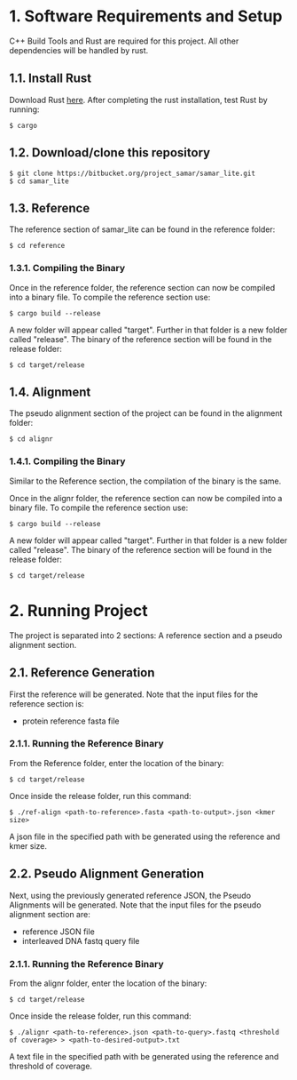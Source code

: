 # 1. Software Requirements and Setup 
C++ Build Tools and Rust are required for this project. All other dependencies will be handled by rust. 

## 1.1. Install Rust 

Download Rust [here](https://www.rust-lang.org/).
After completing the rust installation, test Rust by running:
```
$ cargo
```

## 1.2. Download/clone this repository

```
$ git clone https://bitbucket.org/project_samar/samar_lite.git
$ cd samar_lite
```

## 1.3. Reference
The reference section of samar_lite can be found in the reference folder: 

```
$ cd reference
```

### 1.3.1. Compiling the Binary
Once in the reference folder, the reference section can now be compiled into a binary file. 
To compile the reference section use:
```
$ cargo build --release
```
A new folder will appear called "target". Further in that folder is a new folder called "release". 
The binary of the reference section will be found in the release folder: 
```
$ cd target/release 
```
## 1.4. Alignment
The pseudo alignment section of the project can be found in the alignment folder: 
```
$ cd alignr
```
### 1.4.1. Compiling the Binary
Similar to the Reference section, the compilation of the binary is the same.

Once in the alignr folder, the reference section can now be compiled into a binary file. 
To compile the reference section use:
```
$ cargo build --release
```
A new folder will appear called "target". Further in that folder is a new folder called "release". 
The binary of the reference section will be found in the release folder: 
```
$ cd target/release 
```

# 2. Running Project
The project is separated into 2 sections: A reference section and a pseudo alignment section. 

## 2.1. Reference Generation
First the reference will be generated. 
Note that the input files for the reference section is: 
- protein reference fasta file

### 2.1.1. Running the Reference Binary 
From the Reference folder, enter the location of the binary: 
```
$ cd target/release
```

Once inside the release folder, run this command: 
```
$ ./ref-align <path-to-reference>.fasta <path-to-output>.json <kmer size>
```
A json file in the specified path with be generated using the reference and kmer size. 

## 2.2. Pseudo Alignment Generation
Next, using the previously generated reference JSON, the Pseudo Alignments will be generated.
Note that the input files for the pseudo alignment section are: 
- reference JSON file
- interleaved DNA fastq query file 

### 2.1.1. Running the Reference Binary 
From the alignr folder, enter the location of the binary: 
```
$ cd target/release
```

Once inside the release folder, run this command: 
```
$ ./alignr <path-to-reference>.json <path-to-query>.fastq <threshold of coverage> > <path-to-desired-output>.txt
```
A text file in the specified path with be generated using the reference and threshold of coverage. 

